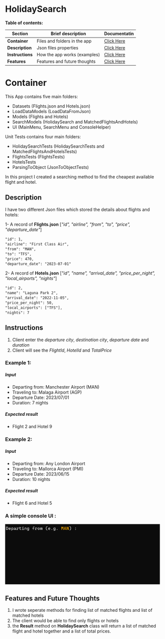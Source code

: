 # HolidaySearch

 **Table of contents:**

| Section     | Brief description   | Documentatin |
| ---------- | ---------------------------- | -------------------- |
| **Container**    | Files and folders in the app| [Click Here](#container) |
| **Description**    | Json files properties| [Click Here](#description) |
| **Instructions**    | How the app works (examples)| [Click Here](#instructions)|
| **Features**    | Features and future thoughts| [Click Here](#features-and-future-thoughts)|

# Container

This App contains five main folders:

- Datasets (Flights.json and Hotels.json)
- LoadDataModels (LoadDataFromJson)
- Models (Flights and Hotels)
- SearchModels (HolidaySearch and MatchedFlightsAndHotels)
- UI (MainMenu, SearchMenu and ConsoleHelper)

Unit Tests contains four main folders:

- HolidaySearchTests (HolidaySearchTests and MatchedFlightsAndHotelsTests)
- FlightsTests (FlightsTests)
- HotelsTests
- ParsingToObject (JsonToObjectTests)


In this project I created a searching method to find the cheapest available flight and hotel.


## Description

I have two different Json files which stored the details about flights and hotels:

1- A record of **Flights.json** [*"id", "airline", "from", "to", "price", "departure_date"*]

    "id": 1,
    "airline": "First Class Air",
    "from": "MAN",
    "to": "TFS",
    "price": 470,
    "departure_date": "2023-07-01"


2- A record of **Hotels.json** [*"id", "name", "arrival_date", "price_per_night", "local_airports", "nights"*]

    "id": 2,
    "name": "Laguna Park 2",
    "arrival_date": "2022-11-05",
    "price_per_night": 50,
    "local_airports": ["TFS"],
    "nights": 7


## Instructions

1. Client enter the *departure city*, *destination city*, *departure date* and *duration*
2. Client will see the *FlightId*, *HotelId* and *TotalPrice*

### Example 1:
##### Input

 * Departing from: Manchester Airport (MAN)
 * Traveling to: Malaga Airport (AGP)
 * Departure Date: 2023/07/01
 * Duration: 7 nights

##### Expected result  
 * Flight 2 and Hotel 9
 
 
### Example 2:
##### Input

 * Departing from: Any London Airport
 * Traveling to: Mallorca Airport (PMI)
 * Departure Date: 2023/06/15
 * Duration: 10 nights

##### Expected result  
 * Flight 6 and Hotel 5

### A simple console UI :

![](https://github.com/vahidkianfar/HolidaySearch/blob/master/HolidaySearch/Gif/HolidaySearch-VS.gif)

## Features and Future Thoughts
1. I wrote seperate methods for finding list of matched flights and list of matched hotels
2. The client would be able to find only flights or hotels
3. the **Result** method on **HolidaySearch** class will return a list of matched flight and hotel together and a list of total prices.


